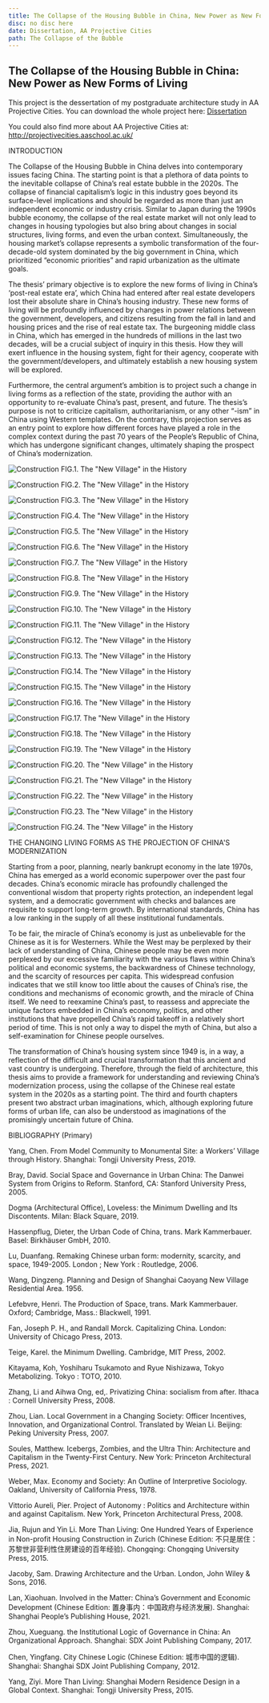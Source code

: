 ```yaml
---
title: The Collapse of the Housing Bubble in China, New Power as New Forms of Living
disc: no disc here
date: Dissertation, AA Projective Cities
path: The Collapse of the Bubble
---
```

<special>
</special>

## The Collapse of the Housing Bubble in China: New Power as New Forms of Living

This project is the dessertation of my postgraduate architecture study in AA Projective Cities. You can download the whole project here: [Dissertation](https://github.com/HanwenXU721/HanwenXU.github.io/blob/master/resources/Term2%20Studio.pdf)
 
You could also find more about AA Projective Cities at:
http://projectivecities.aaschool.ac.uk/


INTRODUCTION

The Collapse of the Housing Bubble in China delves into contemporary issues facing China. The starting point is that a plethora of data points to the inevitable collapse of China’s real estate bubble in the 2020s. The collapse of financial capitalism’s logic in this industry goes beyond its surface-level implications and should be regarded as more than just an independent economic or industry crisis. Similar to Japan during the 1990s bubble economy, the collapse of the real estate market will not only lead to changes in housing typologies but also bring about changes in social structures, living forms, and even the urban context. Simultaneously, the housing market’s collapse represents a symbolic transformation of the four-decade-old system dominated by the big government in China, which prioritized “economic priorities” and rapid urbanization as the ultimate goals.

The thesis’ primary objective is to explore the new forms of living in China’s ‘post-real estate era’, which China had entered after real estate developers lost their absolute share in China’s housing industry. These new forms of living will be profoundly influenced by changes in power relations between the government, developers, and citizens resulting from the fall in land and housing prices and the rise of real estate tax. The burgeoning middle class in China, which has emerged in the hundreds of millions in the last two decades, will be a crucial subject of inquiry in this thesis. How they will exert influence in the housing system, fight for their agency, cooperate with the government/developers, and ultimately establish a new housing system will be explored.

Furthermore, the central argument’s ambition is to project such a change in living forms as a reflection of the state, providing the author with an opportunity to re-evaluate China’s past, present, and future. The thesis’s purpose is not to criticize capitalism, authoritarianism, or any other “-ism” in China using Western templates. On the contrary, this projection serves as an entry point to explore how different forces have played a role in the complex context during the past 70 years of the People’s Republic of China, which has undergone significant changes, ultimately shaping the prospect of China’s modernization.


![Construction](../images/articles/design_03/01.jpg)
FIG.1. The "New Village" in the History


![Construction](../images/articles/design_03/02.jpg)
FIG.2. The "New Village" in the History


![Construction](../images/articles/design_03/03.jpg)
FIG.3. The "New Village" in the History


![Construction](../images/articles/design_03/04.jpg)
FIG.4. The "New Village" in the History


![Construction](../images/articles/design_03/05.jpg)
FIG.5. The "New Village" in the History


![Construction](../images/articles/design_03/06.jpg)
FIG.6. The "New Village" in the History


![Construction](../images/articles/design_03/07.jpg)
FIG.7. The "New Village" in the History


![Construction](../images/articles/design_03/08.jpg)
FIG.8. The "New Village" in the History


![Construction](../images/articles/design_03/09.jpg)
FIG.9. The "New Village" in the History


![Construction](../images/articles/design_03/10.jpg)
FIG.10. The "New Village" in the History


![Construction](../images/articles/design_03/11.jpg)
FIG.11. The "New Village" in the History


![Construction](../images/articles/design_03/12.jpg)
FIG.12. The "New Village" in the History


![Construction](../images/articles/design_03/13.jpg)
FIG.13. The "New Village" in the History


![Construction](../images/articles/design_03/14.jpg)
FIG.14. The "New Village" in the History


![Construction](../images/articles/design_03/15.jpg)
FIG.15. The "New Village" in the History


![Construction](../images/articles/design_03/16.jpg)
FIG.16. The "New Village" in the History


![Construction](../images/articles/design_03/17.jpg)
FIG.17. The "New Village" in the History


![Construction](../images/articles/design_03/18.jpg)
FIG.18. The "New Village" in the History


![Construction](../images/articles/design_03/19.jpg)
FIG.19. The "New Village" in the History


![Construction](../images/articles/design_03/20.jpg)
FIG.20. The "New Village" in the History


![Construction](../images/articles/design_03/21.jpg)
FIG.21. The "New Village" in the History


![Construction](../images/articles/design_03/22.jpg)
FIG.22. The "New Village" in the History


![Construction](../images/articles/design_03/23.jpg)
FIG.23. The "New Village" in the History


![Construction](../images/articles/design_03/24.jpg)
FIG.24. The "New Village" in the History


THE CHANGING LIVING FORMS AS THE PROJECTION OF CHINA'S MODERNIZATION

Starting from a poor, planning, nearly bankrupt economy in the late 1970s, China has emerged as a world economic superpower over the past four decades. China’s economic miracle has profoundly challenged the conventional wisdom that property rights protection, an independent legal system, and a democratic government with checks and balances are requisite to support long-term growth. By international standards, China has a low ranking in the supply of all these institutional fundamentals.  

To be fair, the miracle of China’s economy is just as unbelievable for the Chinese as it is for Westerners. While the West may be perplexed by their lack of understanding of China, Chinese people may be even more perplexed by our excessive familiarity with the various flaws within China’s political and economic systems, the backwardness of Chinese technology, and the scarcity of resources per capita. This widespread confusion indicates that we still know too little about the causes of China’s rise, the conditions and mechanisms of economic growth, and the miracle of China itself. We need to reexamine China’s past, to reassess and appreciate the unique factors embedded in China’s economy, politics, and other institutions that have propelled China’s rapid takeoff in a relatively short period of time. This is not only a way to dispel the myth of China, but also a self-examination for Chinese people ourselves.

The transformation of China’s housing system since 1949 is, in a way, a reflection of the difficult and crucial transformation that this ancient and vast country is undergoing. Therefore, through the field of architecture, this thesis aims to provide a framework for understanding and reviewing China’s modernization process, using the collapse of the Chinese real estate system in the 2020s as a starting point. The third and fourth chapters present two abstract urban imaginations, which, although exploring future forms of urban life, can also be understood as imaginations of the promisingly uncertain future of China.


BIBLIOGRAPHY (Primary)

Yang, Chen. From Model Community to Monumental Site: a Workers’ Village through History. Shanghai: Tongji University Press, 2019.

Bray, David. Social Space and Governance in Urban China: The Danwei System from Origins to Reform. Stanford, CA: Stanford University Press, 2005.

Dogma (Architectural Office), Loveless: the Minimum Dwelling and Its Discontents. Milan: Black Square, 2019.

Hassenpflug, Dieter, the Urban Code of China, trans. Mark Kammerbauer. Basel: Birkhäuser GmbH, 2010.

Lu, Duanfang. Remaking Chinese urban form: modernity, scarcity, and space, 1949-2005. London ; New York : Routledge, 2006.

Wang, Dingzeng. Planning and Design of Shanghai Caoyang New Village Residential Area. 1956.

Lefebvre, Henri. The Production of Space, trans. Mark Kammerbauer. Oxford; Cambridge, Mass.: Blackwell, 1991.

Fan, Joseph P. H., and Randall Morck. Capitalizing China. London: University of Chicago Press, 2013.

Teige, Karel. the Minimum Dwelling. Cambridge, MIT Press, 2002.

Kitayama, Koh, Yoshiharu Tsukamoto and Ryue Nishizawa, Tokyo Metabolizing. Tokyo : TOTO, 2010.

Zhang, Li and Aihwa Ong, ed,. Privatizing China: socialism from after. Ithaca : Cornell University Press, 2008.

Zhou, Lian. Local Government in a Changing Society: Officer Incentives, Innovation, and Organizational Control. Translated by Weian Li. Beijing: Peking University Press, 2007.

Soules, Matthew. Icebergs, Zombies, and the Ultra Thin: Architecture and Capitalism in the Twenty-First Century. New York: Princeton Architectural Press, 2021.

Weber, Max. Economy and Society: An Outline of Interpretive Sociology. Oakland, University of California Press, 1978.

Vittorio Aureli, Pier. Project of Autonomy : Politics and Architecture within and against Capitalism. New York, Princeton Architectural Press, 2008.

Jia, Rujun and Yin Li. More Than Living: One Hundred Years of Experience in Non-profit Housing Construction in Zurich (Chinese Edition: 不只是居住：苏黎世非营利性住房建设的百年经验). Chongqing: Chongqing University Press, 2015.

Jacoby, Sam. Drawing Architecture and the Urban. London, John Wiley & Sons, 2016.

Lan, Xiaohuan. Involved in the Matter: China’s Government and Economic Development (Chinese Edition: 置身事内：中国政府与经济发展). Shanghai: Shanghai People’s Publishing House, 2021.

Zhou, Xueguang. the Institutional Logic of Governance in China: An Organizational Approach. Shanghai: SDX Joint Publishing Company, 2017.

Chen, Yingfang. City Chinese Logic (Chinese Edition: 城市中国的逻辑). Shanghai: Shanghai SDX Joint Publishing Company, 2012.

Yang, Ziyi. More Than Living: Shanghai Modern Residence Design in a Global Context. Shanghai: Tongji University Press, 2015.